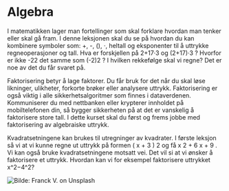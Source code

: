 # Algebra 

I matematikken lager man fortellinger som skal forklare hvordan man tenker eller skal gå fram. I denne leksjonen skal du se på hvordan du kan kombinere symboler som: +, -, (), ·, heltall og eksponenter til å uttrykke regneoperasjoner og tall.
Hva er forskjellen på 2+17·3 og (2+17)·3 ? Hvorfor er ikke -22 det samme som (-2)2 ? I hvilken rekkefølge skal vi regne? Det er noe av det du får svaret på.



Faktorisering betyr å lage faktorer. Du får bruk for det når du skal løse likninger, ulikheter, forkorte brøker eller analysere uttrykk. Faktorisering er også viktig i alle sikkerhetsalgoritmer som finnes i dataverdenen. Kommuniserer du med nettbanken eller krypterer innholdet på mobiltelefonen din, så bygger sikkerheten på at det er vanskelig å faktorisere store tall. I dette kurset skal du først og frems jobbe med faktorisering av algebraiske uttrykk.

Kvadratsetningene kan brukes til utregninger av kvadrater.  I første leksjon så vi at vi kunne regne ut uttrykk på formen 
(
x
+
3
)
2
 og få 
x
2
+
6
x
+
9
. Vi kan også bruke kvadratsetningene motsatt vei. Det vil si at vi ønsker å faktorisere et uttrykk. Hvordan kan vi for eksempel faktorisere uttrykket x^2−4^2? 

 

![](/bilder/tall-FarnckV-Insplash.jpg "Bilde: Franck V. on Unsplash")